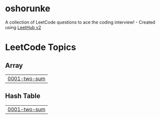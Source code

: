 # oshorunke
A collection of LeetCode questions to ace the coding interview! - Created using [LeetHub v2](https://github.com/arunbhardwaj/LeetHub-2.0)

<!---LeetCode Topics Start-->
# LeetCode Topics
## Array
|  |
| ------- |
| [0001-two-sum](https://github.com/oshorunke1/oshorunke/tree/master/0001-two-sum) |
## Hash Table
|  |
| ------- |
| [0001-two-sum](https://github.com/oshorunke1/oshorunke/tree/master/0001-two-sum) |
<!---LeetCode Topics End-->